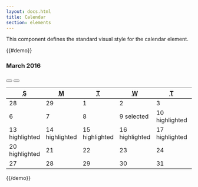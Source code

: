 ```yaml
---
layout: docs.html
title: Calendar
section: elements
---
```



This component defines the standard visual style for the calendar element.

{{#demo}}
<div class="pe-calendar">
  <h3 class="pe-calendar-month" id="m1">March 2016</h3>
  <div class="pe-calendar-chevron">
    <button class="pe-icon--chevron-left" aria-label="February" title="February"></button>
    <button class="pe-icon--chevron-right" aria-label="April" title="April"></button>
  </div>
</div>
<div class="pe-calendar pe-calendar-div">
  <table class="pe-calendar-dates">
    <thead>
      <tr>
        <th scope="col"><abbr title="Sunday" class="pe-calendar-title">S</abbr></th>
        <th scope="col"><abbr title="Monday" class="pe-calendar-title">M</abbr></th>
        <th scope="col"><abbr title="Tuesday" class="pe-calendar-title">T</abbr></th>
        <th scope="col"><abbr title="Wednesday" class="pe-calendar-title">W</abbr></th>
        <th scope="col"><abbr title="Thursday" class="pe-calendar-title">T</abbr></th>
        <th scope="col"><abbr title="Friday" class="pe-calendar-title">F</abbr></th>
        <th scope="col"><abbr title="Saturday" class="pe-calendar-title">S</abbr></th>
      </tr>
    </thead>
    <tbody>
      <tr>
        <td class="pe-calendar-dates--outside">28</td>
        <td class="pe-calendar-dates--outside">29</td>
        <td class="pe-calendar-dates--within">1</td>
        <td class="pe-calendar-dates--within">2</td>
        <td class="pe-calendar-dates--within">3</td>
        <td class="pe-calendar-dates--within">4</td>
        <td class="pe-calendar-dates--within">5</td>
      </tr>
      <tr>
        <td class="pe-calendar-dates--within">6</td>
        <td class="pe-calendar-dates--within">7</td>
        <td class="pe-calendar-dates--within">8</td>
        <td class="pe-calendar-dates--selected">9 <span class="pe-sr-only">selected</span></td>
        <td class="pe-calendar-dates--highlighted">10 <span class="pe-sr-only">highlighted</span></td>
        <td class="pe-calendar-dates--highlighted">11 <span class="pe-sr-only">highlighted</span></td>
        <td class="pe-calendar-dates--highlighted">12 <span class="pe-sr-only">highlighted</span></td>
      </tr>
      <tr>
        <td class="pe-calendar-dates--highlighted">13 <span class="pe-sr-only">highlighted</span></td>
        <td class="pe-calendar-dates--highlighted">14 <span class="pe-sr-only">highlighted</span></td>
        <td class="pe-calendar-dates--highlighted">15 <span class="pe-sr-only">highlighted</span></td>
        <td class="pe-calendar-dates--highlighted">16 <span class="pe-sr-only">highlighted</span></td>
        <td class="pe-calendar-dates--highlighted">17 <span class="pe-sr-only">highlighted</span></td>
        <td class="pe-calendar-dates--highlighted">18 <span class="pe-sr-only">highlighted</span></td>
        <td class="pe-calendar-dates--highlighted">19 <span class="pe-sr-only">highlighted</span></td>
      </tr>
      <tr>
        <td class="pe-calendar-dates--highlighted">20 <span class="pe-sr-only">highlighted</span></td>
        <td class="pe-calendar-dates--within pe-calendar-dates--disabled">21</td>
        <td class="pe-calendar-dates--within">22</td>
        <td class="pe-calendar-dates--within">23</td>
        <td class="pe-calendar-dates--within">24</td>
        <td class="pe-calendar-dates--within">25</td>
        <td class="pe-calendar-dates--within">26</td>
      </tr>
      <tr>
        <td class="pe-calendar-dates--within">27</td>
        <td class="pe-calendar-dates--within">28</td>
        <td class="pe-calendar-dates--within">29</td>
        <td class="pe-calendar-dates--within">30</td>
        <td class="pe-calendar-dates--within">31</td>
        <td class="pe-calendar-dates--outside">1</td>
        <td class="pe-calendar-dates--outside">2</td>
      </tr>
    </tbody>
  </table>
</div>
{{/demo}}
